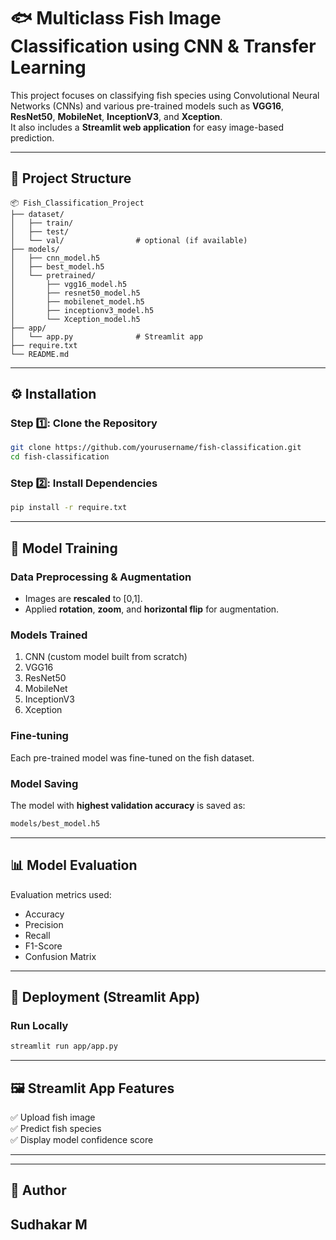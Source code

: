# 🐟 Multiclass Fish Image Classification using CNN & Transfer Learning

This project focuses on classifying fish species using Convolutional Neural Networks (CNNs) and various pre-trained models such as **VGG16**, **ResNet50**, **MobileNet**, **InceptionV3**, and **Xception**.  
It also includes a **Streamlit web application** for easy image-based prediction.

---

## 📁 Project Structure

```
📦 Fish_Classification_Project
├── dataset/
│   ├── train/
│   ├── test/
│   └── val/                # optional (if available)
├── models/
│   ├── cnn_model.h5
│   ├── best_model.h5
│   └── pretrained/
│       ├── vgg16_model.h5
│       ├── resnet50_model.h5
│       ├── mobilenet_model.h5
│       ├── inceptionv3_model.h5
│       └── Xception_model.h5
├── app/
│   └── app.py              # Streamlit app
├── require.txt
└── README.md
```

---

## ⚙️ Installation

### Step 1️⃣: Clone the Repository
```bash
git clone https://github.com/yourusername/fish-classification.git
cd fish-classification
```

### Step 2️⃣: Install Dependencies
```bash
pip install -r require.txt
```
---

## 🧠 Model Training

### Data Preprocessing & Augmentation
- Images are **rescaled** to [0,1].
- Applied **rotation**, **zoom**, and **horizontal flip** for augmentation.

### Models Trained
1. CNN (custom model built from scratch)
2. VGG16
3. ResNet50
4. MobileNet
5. InceptionV3
6. Xception

### Fine-tuning
Each pre-trained model was fine-tuned on the fish dataset.

### Model Saving
The model with **highest validation accuracy** is saved as:
```bash
models/best_model.h5
```

---

## 📊 Model Evaluation

Evaluation metrics used:
- Accuracy  
- Precision  
- Recall  
- F1-Score  
- Confusion Matrix  
---

## 🚀 Deployment (Streamlit App)

### Run Locally
```bash
streamlit run app/app.py
```
---

## 🖼️ Streamlit App Features
✅ Upload fish image  
✅ Predict fish species  
✅ Display model confidence score  

---

---

## 🧾 Author
**Sudhakar M**  
---
